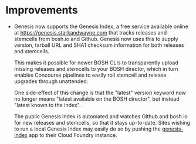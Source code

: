 # Improvements

- Genesis now supports the Genesis Index, a free service available
  online at https://genesis.starkandwayne.com that tracks releases
  and stemcells from bosh.io and Github.  Genesis now uses this to
  supply version, tarball URL and SHA1 checksum information for
  both releases and stemcells.

  This makes it possible for newer BOSH CLIs to transparently
  upload missing releases and stemcells to your BOSH director,
  which in turn enables Concourse pipelines to easily roll
  stemcell and release upgrades through unattended.

  One side-effect of this change is that the "latest" version
  keyword now no longer means "latest available on the BOSH
  director", but instead "latest known to the index".

  The public Genesis Index is automated and watches Github and
  bosh.io for new releases and stemcells, so that it stays
  up-to-date.  Sites wishing to run a local Genesis Index may
  easily do so by pushing the [genesis-index][index] app to their
  Cloud Foundry instance.


[index]: https://github.com/starkandwayne/genesis-index
